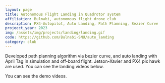 ```yaml
---
layout: page
title: Autonomous Flight Landing in Quadrotor system
affiliation: Bulnabi, autonomous flight drone club
description: PX4-Autopilot, Auto Landing, Path Planning, Bézier Curve 
projecct_year: 2023
img: /assets/img/projects/landing/landing.gif
code: https://github.com/Bulnabi-SNU/auto_landing
category: club
---
```


Developed path planning algorithm via bezier curve, and auto landing with April Tag in simulation and off-board flight. Jetson-Xavier and PX4 pix hawk are used. You can see the landing videos below.

You can see the demo videos.

<div class="figure">
    <img class="three" src="{{ site.baseurl }}/assets/img/projects/landing/simul.mp4" alt="" title="simulation"/>
    <img class="two" src="{{ site.baseurl }}/assets/img/projects/landing/landing.mp4" alt="" title="on board"/>

</div>